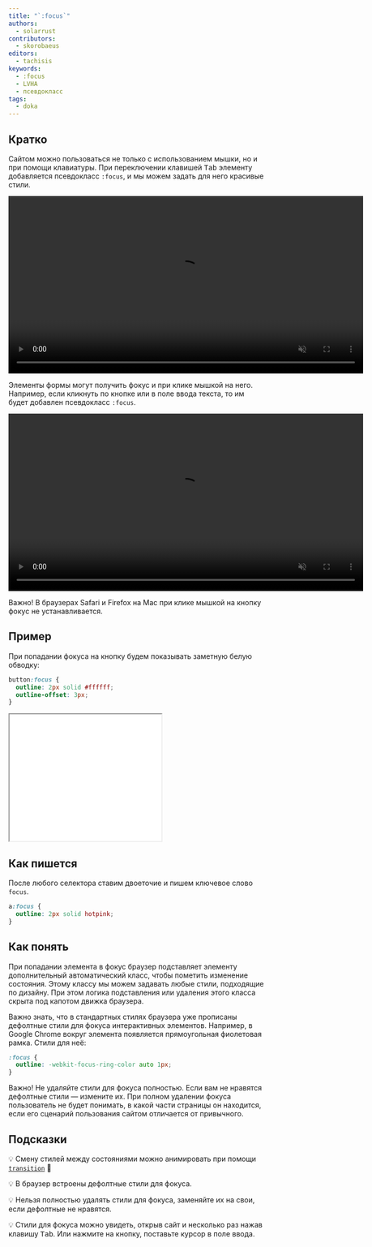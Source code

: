 ```yaml
---
title: "`:focus`"
authors:
  - solarrust
contributors:
  - skorobaeus
editors:
  - tachisis
keywords:
  - :focus
  - LVHA
  - псевдокласс
tags:
  - doka
---
```


## Кратко

Сайтом можно пользоваться не только с использованием мышки, но и при помощи клавиатуры. При переключении клавишей <kbd>Tab</kbd> элементу добавляется псевдокласс `:focus`, и мы можем задать для него красивые стили.

<video controls muted width="700">
  <source src="video/tab-focus.mp4" type="video/mp4">
  <source src="video/tab-focus_safari.mp4" type="video/mp4">
</video>

Элементы формы могут получить фокус и при клике мышкой на него. Например, если кликнуть по кнопке или в поле ввода текста, то им будет добавлен псевдокласс `:focus`.

<video controls muted width="700">
  <source src="video/mouse-focus.mp4" type="video/mp4">
  <source src="video/mouse-focus_safari.mp4" type="video/mp4">
</video>

Важно! В браузерах Safari и Firefox на Mac при клике мышкой на кнопку фокус не устанавливается.

## Пример

При попадании фокуса на кнопку будем показывать заметную белую обводку:

```css
button:focus {
  outline: 2px solid #ffffff;
  outline-offset: 3px;
}
```

<iframe title="Кнопка со стилизованным состоянием фокуса — :focus — Дока" src="demos/index/" height="250"></iframe>

## Как пишется

После любого селектора ставим двоеточие и пишем ключевое слово `focus`.

```css
a:focus {
  outline: 2px solid hotpink;
}
```

## Как понять

При попадании элемента в фокус браузер подставляет элементу дополнительный автоматический класс, чтобы пометить изменение состояния. Этому классу мы можем задавать любые стили, подходящие по дизайну. При этом логика подставления или удаления этого класса скрыта под капотом движка браузера.

Важно знать, что в стандартных стилях браузера уже прописаны дефолтные стили для фокуса интерактивных элементов. Например, в Google Chrome вокруг элемента появляется прямоугольная фиолетовая рамка. Стили для неё:

```css
:focus {
  outline: -webkit-focus-ring-color auto 1px;
}
```

Важно! Не удаляйте стили для фокуса полностью. Если вам не нравятся дефолтные стили — измените их. При полном удалении фокуса пользователь не будет понимать, в какой части страницы он находится, если его сценарий пользования сайтом отличается от привычного.

## Подсказки

💡 Смену стилей между состояниями можно анимировать при помощи [`transition`](/css/transition/) 🎉

💡 В браузер встроены дефолтные стили для фокуса.

💡 Нельзя полностью удалять стили для фокуса, заменяйте их на свои, если дефолтные не нравятся.

💡 Стили для фокуса можно увидеть, открыв сайт и несколько раз нажав клавишу <kbd>Tab</kbd>. Или нажмите на кнопку, поставьте курсор в поле ввода.
